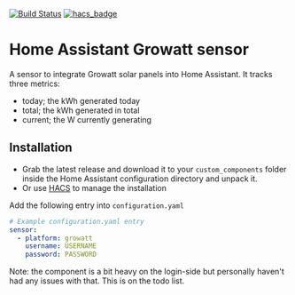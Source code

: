 [![Build Status](https://travis-ci.org/timvancann/homeassistant-growatt.svg?branch=master)](https://travis-ci.org/timvancann/homeassistant-growatt)
[![hacs_badge](https://img.shields.io/badge/HACS-Default-orange.svg)](https://github.com/custom-components/hacs)

# Home Assistant Growatt sensor

A sensor to integrate Growatt solar panels into Home Assistant.
It tracks three metrics:
- today; the kWh generated today
- total; the kWh generated in total
- current; the W currently generating

## Installation

- Grab the latest release and download it to your `custom_components` folder inside the Home Assistant configuration directory and unpack it.
- Or use [HACS](https://hacs.netlify.com/) to manage the installation


Add the following entry into `configuration.yaml`

```yaml
# Example configuration.yaml entry
sensor:
  - platform: growatt
    username: USERNAME
    password: PASSWORD
```

Note: the component is a bit heavy on the login-side but personally haven't had any issues with that. This is on the todo list.